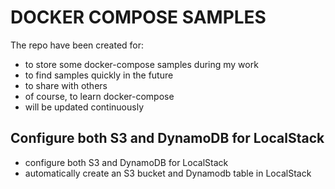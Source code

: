 # DOCKER COMPOSE SAMPLES
The repo have been created for:
- to store some docker-compose samples during my work
- to find samples quickly in the future
- to share with others
- of course, to learn docker-compose
- will be updated continuously

## Configure both S3 and DynamoDB for LocalStack
- configure both S3 and DynamoDB for LocalStack
- automatically create an S3 bucket and Dynamodb table in LocalStack
